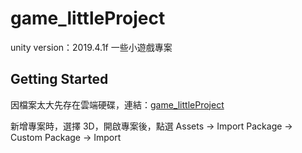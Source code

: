 # game_littleProject

unity version：2019.4.1f
一些小遊戲專案

## Getting Started

因檔案太大先存在雲端硬碟，連結：[game_littleProject](https://drive.google.com/file/d/14-WRt8jFn2UrA6h0VSXGWBkqjC0MFTS1/view?usp=sharing)

新增專案時，選擇 3D，開啟專案後，點選 Assets -> Import Package -> Custom Package -> Import
